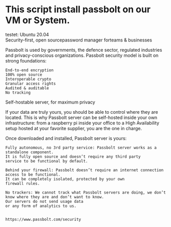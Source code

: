 # This script install passbolt on our VM or System. 
testet: Ubuntu 20.04
\
Security-first, open sourcepassword manager forteams & businesses 

Passbolt is used by governments, the defence sector, regulated industries and privacy-conscious organizations. Passbolt security model is built on strong foundations:

    End-to-end encryption
    100% open source
    Interoperable crypto
    Granular access rights
    Audited & auditable
    No tracking

Self-hostable server, 
for maximum privacy

If your data are truly yours, you should be able to control where they are located. This is why Passbolt server can be self-hosted inside your own infrastructure: from a raspberry pi inside your office to a High Availability setup hosted at your favorite supplier, you are the one in charge.

Once downloaded and installed, Passbolt server is yours:

    Fully autonomous, no 3rd party service: Passbolt server works as a standalone component. 
    It is fully open source and doesn’t require any third party       
    service to be functional by default. 
    
    Behind your firewall: Passbolt doesn’t require an internet connection access to be functional. 
    It can be completely isolated, protected by your own         
    firewall rules. 
    
    No trackers: We cannot track what Passbolt servers are doing, we don’t know where they are and don’t want to know. 
    Our servers do not send usage data       
    or any form of analytics to us.
    
    
    https://www.passbolt.com/security
